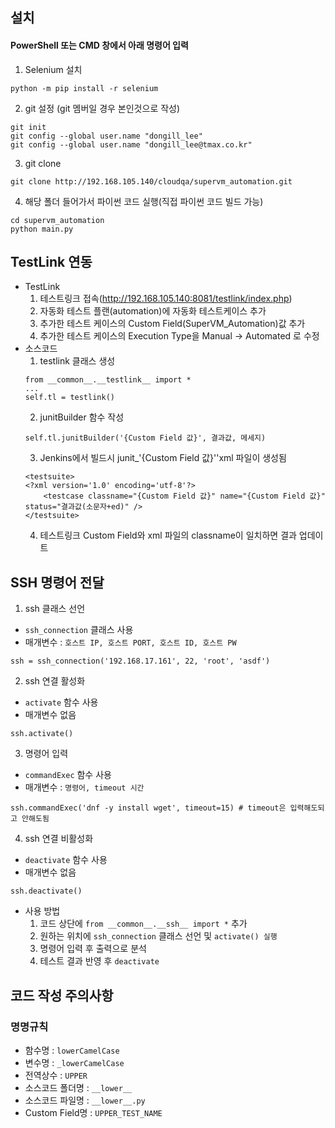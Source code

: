 ## 설치
#### PowerShell 또는 CMD 창에서 아래 명령어 입력
1) Selenium 설치
```
python -m pip install -r selenium
```

2) git 설정 (git 멤버일 경우 본인것으로 작성)
```
git init
git config --global user.name "dongill_lee" 
git config --global user.name "dongill_lee@tmax.co.kr" 
```

3) git clone
```
git clone http://192.168.105.140/cloudqa/supervm_automation.git
```

4) 해당 폴더 들어가서 파이썬 코드 실행(직접 파이썬 코드 빌드 가능)
```
cd supervm_automation
python main.py
```

## TestLink 연동
* TestLink
  1) 테스트링크 접속(http://192.168.105.140:8081/testlink/index.php)
  2) 자동화 테스트 플랜(automation)에 자동화 테스트케이스 추가
  3) 추가한 테스트 케이스의 Custom Field(SuperVM_Automation)값 추가
  4) 추가한 테스트 케이스의 Execution Type을 Manual -> Automated 로 수정
* 소스코드
  1) testlink 클래스 생성
    ```
    from __common__.__testlink__ import *
    ...
    self.tl = testlink()
    ```
  2) junitBuilder 함수 작성
    ```
    self.tl.junitBuilder('{Custom Field 값}', 결과값, 메세지)
    ```
  3) Jenkins에서 빌드시 junit_'{Custom Field 값}''xml 파일이 생성됨
    ```
    <testsuite>
    <?xml version='1.0' encoding='utf-8'?>
        <testcase classname="{Custom Field 값}" name="{Custom Field 값}" status="결과값(소문자+ed)" />
    </testsuite>
    ```
  4) 테스트링크 Custom Field와 xml 파일의 classname이 일치하면 결과 업데이트
  
## SSH 명령어 전달
1) ssh 클래스 선언
  * ` ssh_connection ` 클래스 사용
  * 매개변수 : ` 호스트 IP, 호스트 PORT, 호스트 ID, 호스트 PW `
  ```
  ssh = ssh_connection('192.168.17.161', 22, 'root', 'asdf')
  ```
2) ssh 연결 활성화
  * ` activate ` 함수 사용
  * 매개변수 없음  
  ```
  ssh.activate()
  ```
3) 명령어 입력
  * ` commandExec ` 함수 사용  
  * 매개변수 : ` 명령어, timeout 시간 `
  ```
  ssh.commandExec('dnf -y install wget', timeout=15) # timeout은 입력해도되고 안해도됨
  ```
4) ssh 연결 비활성화
  * ` deactivate ` 함수 사용  
  * 매개변수 없음
  ```
  ssh.deactivate()
  ```
* 사용 방법
  1) 코드 상단에 ` from __common__.__ssh__ import * ` 추가
  2) 원하는 위치에 ` ssh_connection ` 클래스 선언 및 ` activate() 실행 `
  3) 명령어 입력 후 출력으로 분석
  4) 테스트 결과 반영 후 ` deactivate `
  

## 코드 작성 주의사항
### 명명규칙
* 함수명 : `lowerCamelCase`
* 변수명 : `_lowerCamelCase`
* 전역상수 : `UPPER`
* 소스코드 폴더명 : `__lower__`
* 소스코드 파일명 : `__lower__.py`
* Custom Field명 : ``UPPER_TEST_NAME``